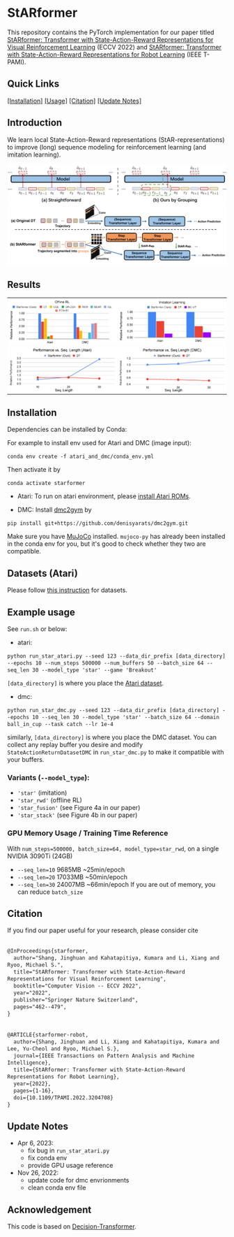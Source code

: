 
# StARformer
This repository contains the PyTorch implementation for our paper titled [StARformer: Transformer with State-Action-Reward Representations for Visual Reinforcement Learning](https://arxiv.org/abs/2110.06206) (ECCV 2022) and [StARformer: Transformer with State-Action-Reward Representations for Robot Learning](https://ieeexplore.ieee.org/document/9878209) (IEEE T-PAMI).

## Quick Links
[[Installation]](#installation) [[Usage]](#example-usage) [[Citation]](#citation) [[Update Notes]](#update-notes)

## Introduction
We learn local State-Action-Reward representations (StAR-representations) to improve (long) sequence modeling for reinforcement learning (and imitation learning).

<img src="./_doc/seqmodelrl2.png">
<img src="./_doc/starvsdt_whitebg.png">

## Results
<table style="padding: 0; border-spacing: 0;">
<tr style="padding: 0; border-spacing: 0;">
<td style="padding: 0; border-spacing: 0; width: 50%"><img src="./_doc/orl2.png"></td>
<td style="padding: 0; border-spacing: 0; width: 50%"><img src="./_doc/il2.png"></td>
</tr>

<tr style="padding: 0; border-spacing: 0;">
<td style="padding: 0; border-spacing: 0; width: 50%"><img src="./_doc/seqlen_atari2.png"></td>
<td style="padding: 0; border-spacing: 0; width: 50%"><img src="./_doc/seqlen_dmc2.png"></td>
</tr>
</table>




## Installation
Dependencies can be installed by Conda:

For example to install env used for Atari and DMC (image input):
```
conda env create -f atari_and_dmc/conda_env.yml
```

Then activate it by
```
conda activate starformer
```

- Atari: 
To run on atari environment, please [install Atari ROMs](https://github.com/openai/atari-py#roms).

- DMC: 
Install [dmc2gym](https://github.com/denisyarats/dmc2gym) by 
```
pip install git+https://github.com/denisyarats/dmc2gym.git
```

Make sure you have [MuJoCo](https://github.com/deepmind/mujoco) installed. `mujoco-py` has already been installed in the conda env for you, but it's good to check whether they two are compatible.


## Datasets (Atari)
Please follow [this instruction](https://github.com/kzl/decision-transformer/blob/master/atari/readme-atari.md#downloading-datasets) for datasets.


## Example usage

See `run.sh` or below:
- atari:
```
python run_star_atari.py --seed 123 --data_dir_prefix [data_directory] --epochs 10 --num_steps 500000 --num_buffers 50 --batch_size 64 --seq_len 30 --model_type 'star' --game 'Breakout'
```
`[data_directory]` is where you place the [Atari dataset](#datasets-atari).

- dmc:
```
python run_star_dmc.py --seed 123 --data_dir_prefix [data_directory] --epochs 10 --seq_len 30 --model_type 'star' --batch_size 64 --domain ball_in_cup --task catch --lr 1e-4
```
similarly, `[data_directory]` is where you place the DMC dataset. You can collect any replay buffer you desire and modify `StateActionReturnDatasetDMC` in `run_star_dmc.py` to make it compatible with your buffers.

### Variants (`--model_type`):
 - `'star'` (imitation)
 - `'star_rwd'` (offline RL)
 - `'star_fusion'` (see Figure 4a in our paper)
 - `'star_stack'` (see Figure 4b in our paper)

### GPU Memory Usage / Training Time Reference
With `num_steps=500000, batch_size=64, model_type=star_rwd`, on a single NVIDIA 3090Ti (24GB)
 - `--seq_len=10` 9685MB   ~25min/epoch
 - `--seq_len=20` 17033MB  ~50min/epoch
 - `--seq_len=30` 24007MB  ~66min/epoch
If you are out of memory, you can reduce `batch_size`


## Citation
If you find our paper useful for your research, please consider cite 
```

@InProceedings{starformer,
  author="Shang, Jinghuan and Kahatapitiya, Kumara and Li, Xiang and Ryoo, Michael S.",
  title="StARformer: Transformer with State-Action-Reward Representations for Visual Reinforcement Learning",
  booktitle="Computer Vision -- ECCV 2022",
  year="2022",
  publisher="Springer Nature Switzerland",
  pages="462--479",
}


@ARTICLE{starformer-robot,
  author={Shang, Jinghuan and Li, Xiang and Kahatapitiya, Kumara and Lee, Yu-Cheol and Ryoo, Michael S.},
  journal={IEEE Transactions on Pattern Analysis and Machine Intelligence}, 
  title={StARformer: Transformer with State-Action-Reward Representations for Robot Learning}, 
  year={2022},
  pages={1-16},
  doi={10.1109/TPAMI.2022.3204708}
}
```

## Update Notes
* Apr 6, 2023:
  - fix bug in `run_star_atari.py`
  - fix conda env
  - provide GPU usage reference
* Nov 26, 2022: 
  - update code for dmc envrionments
  - clean conda env file

## Acknowledgement

This code is based on [Decision-Transformer](https://github.com/kzl/decision-transformer/).
